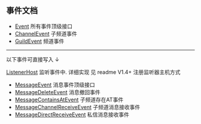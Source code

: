 ## 事件文档

- [Event](../src/main/java/io/github/kloping/qqbot/api/interfaces/Event.java) 所有事件顶级接口
- [ChannelEvent](../src/main/java/io/github/kloping/qqbot/api/interfaces/Event.java) 子频道事件
- [GuildEvent](../src/main/java/io/github/kloping/qqbot/api/interfaces/Event.java) 频道事件

<hr>
以下事件可直接写入 ↓

[ListenerHost](../src/main/java/io/github/kloping/qqbot/impl/ListenerHost.java) 监听事件中.
详细实现 见 readme V1.4+ 注册监听器主机方式

- [MessageEvent](../src/main/java/io/github/kloping/qqbot/api/interfaces/message/MessageEvent.java) 消息事件顶级接口
- [MessageDeleteEvent](../src/main/java/io/github/kloping/qqbot/api/interfaces/message/MessageDeleteEvent.java) 消息撤回事件
- [MessageContainsAtEvent](../src/main/java/io/github/kloping/qqbot/api/interfaces/message/MessageContainsAtEvent.java) 子频道存在AT事件
- [MessageChannelReceiveEvent](../src/main/java/io/github/kloping/qqbot/api/interfaces/message/MessageChannelReceiveEvent.java) 子频道消息接收事件
- [MessageDirectReceiveEvent](../src/main/java/io/github/kloping/qqbot/api/interfaces/message/MessageDirectReceiveEvent.java) 私信消息接收事件
